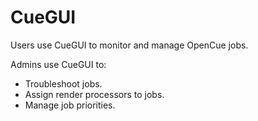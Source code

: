# CueGUI

Users use CueGUI to monitor and manage OpenCue jobs.

Admins use CueGUI to:

- Troubleshoot jobs.
- Assign render processors to jobs.
- Manage job priorities.

